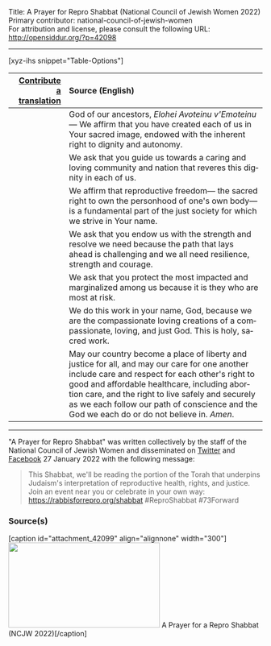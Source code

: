 <html>
<head></head>
<body>
Title: A Prayer for Repro Shabbat (National Council of Jewish Women 2022)<br />
Primary contributor: national-council-of-jewish-women<br />
For attribution and license, please consult the following URL: <a href="http://opensiddur.org/?p=42098">http://opensiddur.org/?p=42098</a>
<p />
<hr />

[xyz-ihs snippet="Table-Options"]<table style="margin-left: auto; margin-right: auto;" class="draggable">
<thead><tr><th id="x" style="text-align: right;"><a href="/translate/" target="_blank" rel="noopener">Contribute a translation</a></th><th style="text-align: left;">Source (English)</th></tr></thead>
<tbody>
<tr><td style="vertical-align:top;">
<div class="liturgy" lang="he" style="text-align: right;">

</div></td>

<td style="vertical-align:top;">
<div class="english" lang="en" style="text-align: left;">
God of our ancestors, <em>Elohei Avoteinu v'Emoteinu</em>—
We affirm that you have created each of us in Your sacred image, 
endowed with the inherent right to dignity and autonomy.
</div></td></tr>


<tr><td style="vertical-align:top;">
<div class="liturgy" lang="he" style="text-align: right;">

</div></td>

<td style="vertical-align:top;">
<div class="english" lang="en" style="text-align: left;">
We ask that you guide us towards 
a caring and loving community and nation 
that reveres this dignity in each of us.
</div></td></tr>


<tr><td style="vertical-align:top;">
<div class="liturgy" lang="he" style="text-align: right;">

</div></td>

<td style="vertical-align:top;">
<div class="english" lang="en" style="text-align: left;">
We affirm that reproductive freedom—
the sacred right to own the personhood of one's own body—
is a fundamental part of the just society 
for which we strive in Your name.
</div></td></tr>


<tr><td style="vertical-align:top;">
<div class="liturgy" lang="he" style="text-align: right;">

</div></td>

<td style="vertical-align:top;">
<div class="english" lang="en" style="text-align: left;">
We ask that you endow us with 
the strength and resolve we need 
because the path that lays ahead is challenging 
and we all need resilience, strength and courage.
</div></td></tr>


<tr><td style="vertical-align:top;">
<div class="liturgy" lang="he" style="text-align: right;">

</div></td>

<td style="vertical-align:top;">
<div class="english" lang="en" style="text-align: left;">
We ask that you protect 
the most impacted and marginalized among us 
because it is they who are most at risk.
</div></td></tr>


<tr><td style="vertical-align:top;">
<div class="liturgy" lang="he" style="text-align: right;">

</div></td>

<td style="vertical-align:top;">
<div class="english" lang="en" style="text-align: left;">
We do this work in your name, God, 
because we are the compassionate loving creations 
of a compassionate, loving, and just God. 
This is holy, sacred work. 
</div></td></tr>


<tr><td style="vertical-align:top;">
<div class="liturgy" lang="he" style="text-align: right;">

</div></td>

<td style="vertical-align:top;">
<div class="english" lang="en" style="text-align: left;">
May our country become a place of liberty and justice for all, 
and may our care for one another 
include care and respect for each other's right 
to good and affordable healthcare, including abortion care, 
and the right to live safely and securely 
as we each follow our path of conscience 
and the God we each do or do not believe in.
<em>Amen</em>.
</div></td></tr>
</tbody></table>

<hr />

"A Prayer for Repro Shabbat" was written collectively by the staff of the National Council of Jewish Women and disseminated on <a href="https://twitter.com/NCJW/status/1486740310558482432">Twitter</a> and <a href="https://www.facebook.com/NCJWInc/posts/4912097915479840">Facebook</a> 27 January 2022 with the following message:

<blockquote>
This Shabbat, we'll be reading the portion of the Torah that underpins Judaism's interpretation of reproductive health, rights, and justice. Join an event near you or celebrate in your own way: <a href="https://rabbisforrepro.org/shabbat">https://rabbisforrepro.org/shabbat</a> #ReproShabbat #73Forward
</blockquote>

<h3>Source(s)</h3>

[caption id="attachment_42099" align="alignnone" width="300"]<a href="https://opensiddur.org/wp-content/uploads/2022/01/A-Prayer-for-a-Repro-Shabbat-NCJW-2022.jpg"><img src="https://opensiddur.org/wp-content/uploads/2022/01/A-Prayer-for-a-Repro-Shabbat-NCJW-2022-300x169.jpg" alt="" width="300" height="169" class="size-medium wp-image-42099" /></a> A Prayer for a Repro Shabbat (NCJW 2022)[/caption]</span> 

&nbsp;
</body>
</html>